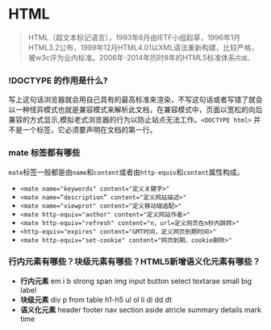 # HTML

> HTML（超文本标记语言），1993年6月由IETF小组起草，1996年1月HTML3.2公布，1999年12月HTML4.01以XML语法重新构建，比较严格，被w3c评为业内标准。2006年-2014年历时8年的HTML5标准体系`完成。`



### !DOCTYPE 的作用是什么?

写上这句话浏览器就会用自己具有的最高标准来渲染，不写这句话或者写错了就会以一种怪异模式也就是兼容模式来解析此文档，在兼容模式中，页面以宽松的向后兼容的方式显示,模拟老式浏览器的行为以防止站点无法工作。`<DOCTYPE html>` 并不是一个标签，它必须要声明在文档的第一行。

### mate 标签都有哪些

`mate`标签一般都是由`name`和`content`或者由`http-equiv`和`content`属性构成。

- `<mate name="keywords" content="定义关键字>"`
- `<mate name=“description” content="定义网站描述>"`
- `<mate name="viewprot" content="定义移动端适配>"`
- `<mate http-equiv="author" content="定义网站作者>"`
- `<mate http-equiv="refresh" content="n，url=定义网页在n秒内跳转>"`
- `<http-equiv="expires" content="GMT时间，定义网页到期时间>"`
- `<mate http-equiv="set-cookie" content="网页到期，cookie删除>"`

### 行内元素有哪些？块级元素有哪些？HTML5新增语义化元素有哪些？

- **行内元素** em i b strong span img  input button select textarae small big label
- **块级元素** div p from table h1-h5 ul ol li di dd dt  
- **语义化元素** header footer nav  section aside atricle summary details mark time